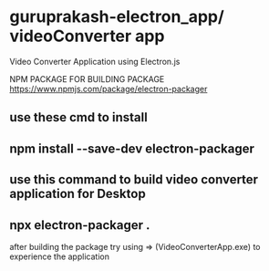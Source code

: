 # guruprakash-electron_app/ videoConverter app

Video Converter Application using Electron.js

NPM PACKAGE FOR BUILDING PACKAGE 
 https://www.npmjs.com/package/electron-packager

use these cmd to install 
--------------------
npm install --save-dev electron-packager
-------------------

use this command to build video converter application for Desktop
--------------------
npx electron-packager .
--------------------

after building the package 
try using => (VideoConverterApp.exe) to experience the application

